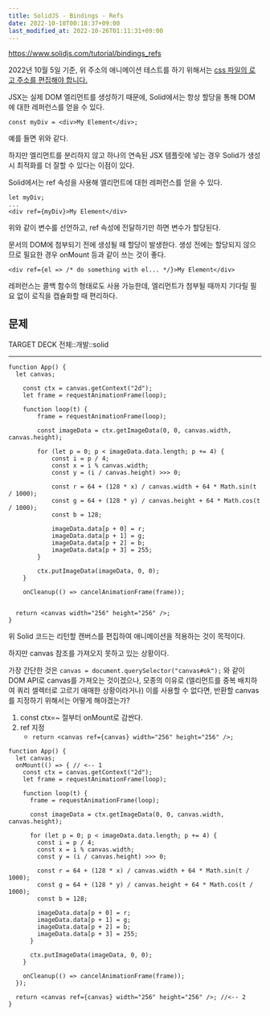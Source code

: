 ```yaml
---
title: SolidJS - Bindings - Refs
date: 2022-10-10T00:18:37+09:00
last_modified_at: 2022-10-26T01:11:31+09:00
---
```


https://www.solidjs.com/tutorial/bindings_refs

2022년 10월 5일 기준, 위 주소의 애니메이션 테스트를 하기 위해서는 [css 파일의 로고 주소를 편집해야 합니다.](https://github.com/solidjs/solid-docs/issues/188) 

JSX는 실제 DOM 엘리먼트를 생성하기 때문에, Solid에서는 항상 할당을 통해 DOM에 대한 레퍼런스를 얻을 수 있다. 

```tsx
const myDiv = <div>My Element</div>;
```

예를 들면 위와 같다.

하지만 엘리먼트를 분리하지 않고 하나의 연속된 JSX 템플릿에 넣는 경우 Solid가 생성시 최적화를 더 잘할 수 있다는 이점이 있다.

Solid에서는 ref 속성을 사용해 엘리먼트에 대헌 레퍼런스를 얻을 수 있다.

```tsx
let myDiv;
...
<div ref={myDiv}>My Element</div>
```

위와 같이 변수를 선언하고, ref 속성에 전달하기만 하면 변수가 할당된다. 

문서의 DOM에 첨부되기 전에 생성될 때 할당이 발생한다. 생성 전에는 할당되지 않으므로 필요한 경우 onMount 등과 같이 쓰는 것이 좋다.

```tsx
<div ref={el => /* do something with el... */}>My Element</div>
```

레퍼런스는 콜백 함수의 형태로도 사용 가능한데, 엘리먼트가 첨부될 때까지 기다릴 필요 없이 로직을 캡슐화할 때 편리하다.

## 문제

TARGET DECK
전체::개발::solid

---

<!--ankiQ-->

```tsx
function App() {
  let canvas;

	const ctx = canvas.getContext("2d");
	let frame = requestAnimationFrame(loop);

	function loop(t) {
		frame = requestAnimationFrame(loop);

		const imageData = ctx.getImageData(0, 0, canvas.width, canvas.height);

		for (let p = 0; p < imageData.data.length; p += 4) {
			const i = p / 4;
			const x = i % canvas.width;
			const y = (i / canvas.height) >>> 0;

			const r = 64 + (128 * x) / canvas.width + 64 * Math.sin(t / 1000);
			const g = 64 + (128 * y) / canvas.height + 64 * Math.cos(t / 1000);
			const b = 128;

			imageData.data[p + 0] = r;
			imageData.data[p + 1] = g;
			imageData.data[p + 2] = b;
			imageData.data[p + 3] = 255;
		}

		ctx.putImageData(imageData, 0, 0);
	}

	onCleanup(() => cancelAnimationFrame(frame));


  return <canvas width="256" height="256" />;
}
```

위 Solid 코드는 리턴할 캔버스를 편집하여 애니메이션을 적용하는 것이 목적이다.

하지만 canvas 참조를 가져오지 못하고 있는 상황이다.

가장 간단한 것은 `canvas = document.querySelector("canvas#ok");` 와 같이 DOM API로 canvas를 가져오는 것이겠으나, 모종의 이유로 (엘리먼트를 중복 배치하여 쿼리 셀렉터로 고르기 애매한 상황이라거나) 이를 사용할 수 없다면, 반환할 canvas를 지정하기 위해서는 어떻게 해야겠는가?

<!--ankiA-->

1. const ctx=~ 절부터 onMount로 감싼다.
2. ref 지정
	- `return <canvas ref={canvas} width="256" height="256" />;`

```tsx
function App() {
  let canvas;
  onMount(() => { // <-- 1
    const ctx = canvas.getContext("2d");
    let frame = requestAnimationFrame(loop);

    function loop(t) {
      frame = requestAnimationFrame(loop);

      const imageData = ctx.getImageData(0, 0, canvas.width, canvas.height);

      for (let p = 0; p < imageData.data.length; p += 4) {
        const i = p / 4;
        const x = i % canvas.width;
        const y = (i / canvas.height) >>> 0;

        const r = 64 + (128 * x) / canvas.width + 64 * Math.sin(t / 1000);
        const g = 64 + (128 * y) / canvas.height + 64 * Math.cos(t / 1000);
        const b = 128;

        imageData.data[p + 0] = r;
        imageData.data[p + 1] = g;
        imageData.data[p + 2] = b;
        imageData.data[p + 3] = 255;
      }

      ctx.putImageData(imageData, 0, 0);
    }

    onCleanup(() => cancelAnimationFrame(frame));
  });

  return <canvas ref={canvas} width="256" height="256" />; //<-- 2
}

```

<!--ankiE-->
<!--ID: 1664962643991-->
